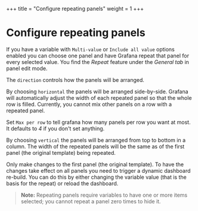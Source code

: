 +++
title = "Configure repeating panels"
weight = 1
+++

# Configure repeating panels

If you have a variable with `Multi-value` or `Include all value` options enabled you can choose one panel and have Grafana repeat that panel
for every selected value. You find the _Repeat_ feature under the _General tab_ in panel edit mode.

The `direction` controls how the panels will be arranged.

By choosing `horizontal` the panels will be arranged side-by-side. Grafana will automatically adjust the width
of each repeated panel so that the whole row is filled. Currently, you cannot mix other panels on a row with a repeated
panel.

Set `Max per row` to tell grafana how many panels per row you want at most. It defaults to _4_ if you don't set anything.

By choosing `vertical` the panels will be arranged from top to bottom in a column. The width of the repeated panels will be the same as of the first panel (the original template) being repeated.

Only make changes to the first panel (the original template). To have the changes take effect on all panels you need to trigger a dynamic dashboard re-build.
You can do this by either changing the variable value (that is the basis for the repeat) or reload the dashboard.

> **Note:** Repeating panels require variables to have one or more items selected; you cannot repeat a panel zero times to hide it.